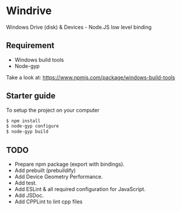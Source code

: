 # Windrive
Windows Drive (disk) & Devices - Node.JS low level binding

## Requirement

- Windows build tools
- Node-gyp

Take a look at: https://www.npmjs.com/package/windows-build-tools

## Starter guide

To setup the project on your computer

```bash
$ npm install
$ node-gyp configure
$ node-gyp build
```

## TODO

- Prepare npm package (export with bindings).
- Add prebuilt (prebuildify)
- Add Device Geometry Performance.
- Add test.
- Add ESLint & all required configuration for JavaScript.
- Add JSDoc.
- Add CPPLint to lint cpp files

